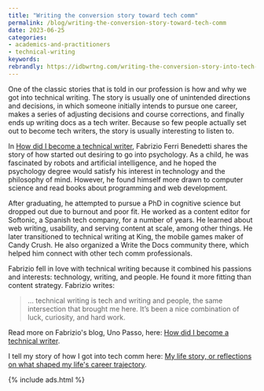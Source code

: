 ```yaml
---
title: "Writing the conversion story toward tech comm"
permalink: /blog/writing-the-conversion-story-toward-tech-comm
date: 2023-06-25
categories:
- academics-and-practitioners
- technical-writing
keywords: 
rebrandly: https://idbwrtng.com/writing-the-conversion-story-into-tech-comm
---
```


One of the classic stories that is told in our profession is how and why we got into technical writing. The story is usually one of unintended directions and decisions, in which someone initially intends to pursue one career, makes a series of adjusting decisions and course corrections, and finally ends up writing docs as a tech writer. Because so few people actually set out to become tech writers, the story is usually interesting to listen to.

In [How did I become a technical writer](https://passo.uno/how-did-i-become-tech-writer/), Fabrizio Ferri Benedetti shares the story of how started out desiring to go into psychology. As a child, he was fascinated by robots and artificial intelligence, and he hoped the psychology degree would satisfy his interest in technology and the philosophy of mind. However, he found himself more drawn to computer science and read books about programming and web development.

After graduating, he attempted to pursue a PhD in cognitive science but dropped out due to burnout and poor fit. He worked as a content editor for Softonic, a Spanish tech company, for a number of years. He learned about web writing, usability, and serving content at scale, among other things. He later transitioned to technical writing at King, the mobile games maker of Candy Crush. He also organized a Write the Docs community there, which helped him connect with other tech comm professionals.

Fabrizio fell in love with technical writing because it combined his passions and interests: technology, writing, and people. He found it more fitting than content strategy. Fabrizio writes:

> ... technical writing is tech and writing and people, the same intersection that brought me here. It’s been a nice combination of luck, curiosity, and hard work.

Read more on Fabrizio's blog, Uno Passo, here: [How did I become a technical writer](https://passo.uno/how-did-i-become-tech-writer/).

I tell my story of how I got into tech comm here: [My life story, or reflections on what shaped my life's career trajectory](https://idratherbewriting.com/blog/life-story-what-shapes-your-lifes-trajectory/).

{% include ads.html %}